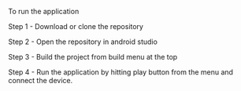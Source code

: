 To run the application

Step 1 - Download or clone the repository

Step 2 - Open the repository in android studio

Step 3 - Build the project from build menu at the top

Step 4 - Run the application by hitting play button from the menu and connect the device.

